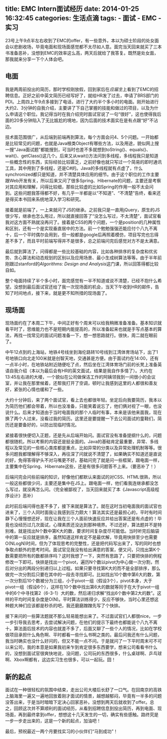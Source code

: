 title: EMC Intern面试经历
date: 2014-01-25 16:32:45
categories: 生活点滴
tags:
	- 面试
	- EMC
	- 实习
---

23号上午9点半左右收到了EMC的offer，有一些意外，本以为硕士阶段的处女面会以悲剧收场，毕竟电面和现场面感觉都不太尽如人意。面完当天回来就买了三本书准备恶补，没想到EMC的效率这么高，两天后就给了我答复。既然是处女面，那我就来分享一下个人体会吧。

电面
---
我是两周前投出的简历，那时学校刚放假，回到家后在*应届生*上看到了EMC的招聘信息。正好之前中英文简历已经写好了，就给HR发了过去，申请了BRS部门的PDI。上周四上午9点多接到了电话，进行了大约半个多小时的电面。刚开始进行大约2、3分钟的自我介绍，主要讲了下自己掌握的技能和做过的项目，以及为什么申请这个职位。我记得当时在我介绍完时面试官说了一句“很好”，这也使得我后面的20多分钟陷入了无比尴尬的境地，因为后面的技术面实在是有点跟“好”不沾边。

技术面范围很广，从后端到前端再到算法，每个方面会问4、5个问题。一开始都是比较常见的问题，也就是Java根类Object有哪些方法，以及用途，貌似网上搜一搜“Java面试题”都能搜到，可当时也差不多就想到toString()、equals()、wait()、getClass()这几个。后来又从wait()方法问到多线程，多线程我只是知道一些概念性的东西，实际经验比较匮乏，之前好像也就只写过一个简易的即时通讯工具，其中用到了多线程，还是C#的。Java的多线程就有点虚了，什么synchronized都只是知道，并不清楚具体应用的细节。由于这个职位的工作主要跟Web开发有关，所以后来又问了很多Spring、Hibernate的问题，主要还是考察对其应用和理解，问得比较细，那些比较虚的比如Spring的作用一般不太会问到。这些问题我答得都不好，有几乎一半都是以“不知道”、“不清楚”告终，看来还是得买本书回来系统地深入学习和研究。

<!--more-->

接着就是前端了，一上来就问了JS的继承。之前我只是一直用jQuery，原生的JS很少写，继承也怎么用过，所以就直接回答了“没怎么写过，不太清楚”，面试官看我对这方面不熟就没再问了。接着是CSS的两个问题，一个是position的几种属性和区别，还有一个是实现垂直居中的方法。前一个勉勉强强还能应付个八九不离十，后一个平时偶尔会用到，但一般都是google后再照着模仿，项目写完也忘得差不多了，而且平时前端写得并不是很多，总之前端问完后感觉对方不是太满意。

最后就到算法了，问得都是一些比较基础的内容，比如各种排序的复杂度和优劣势、贪心算法和动态规划的区别以及应用场景、最小生成树算法等等。由于半年前刚跟过stanford的*Algorithms: Design and Analysis*这门课，所以回答得都比较自如。

整个电面持续了半个多小时，面完感觉有一半不知道或说不清楚，已经不抱什么希望。没想到最后面试官还给了我一次现场面的机会，当天下午收到HR的邮件，告知了时间地点，接下来，就是更不知所措的现场面了。

现场面
---
现场面约在了本周二下午，中间正好有个周末可以给我稍微准备准备。基本知识就看平时了，思维能力也不是短期内能提高的，所以准备起来也就是手写点基本的算法，再找一找常见的面试问题准备一下，想一想思路就行。很快，周二就在眼前了。

中午12点到的上海站，地铁4号线坐到海伦路转10号线到江湾体育场站下，出了1号地铁口向北走100米就是创智天地，交通甚是方便。由于面试约在14:00，还有一点半小时，在地铁站附近随便吃了点，然后坐在江湾体育场门前的长凳上准备英语自我介绍（本以为最后会有HR的英文面试，结果是我自作多情了）。大约在13:45左右进的大楼，一个貌似在公司做保洁工作的阿姨领我到一间很小的会议室，并让我在那里候着，还帮我打开了空调，顿时让我感到这里的人都很和善友好，紧张的心情也缓和了一些。

大约十分钟后，来了两个面试官，看上去也都很年轻。坐定后向我要简历，我本以为简历他们都会带着，所以也没准备，只能笑着说忘了，他们俩对视了一眼，也没说什么。后来才知道由于当时电面我的那个人临时有事，本来是该他来面我，现在换了两个人过来，没看过我的简历。这里还是要提醒一下去公司面试的童鞋们，简历还是要备好的，以防出现临时情况。

紧接着很快便切入正题，还是先从后端开始问。面试官没有准备提纲什么的，问题都很随机，所以考察的内容还是挺全面的。Java的基础肯定最重要，异常、多线程以及常见的一些核心类库都是重点，比如异常的分类以及异常处理机制等等。很多问题我都理解得不够深入，再往深了问就说不清楚了，如果确实不知道还是直说的好，免得答得驴头不对马嘴更不好。基础问完了就是问一些框架，跟电面一样，主要集中在Spring、Hibernate这些，还是有很多问题答不上来。（要恶补了！）

后端问完会问些前端的知识，好像他们都默认来面试的对CSS、HTML很熟，所以一般这些都很少问，主要还是集中在JS上。跟电面一样，他们看我连继承都没怎么写过，就没再怎么问。（完全被鄙视了，当天回来就买了本《Javascript高级程序设计》恶补）

此时前后端问得也差不多了，接下来就是算法了。就在这时当初电面我的面试官也进来了，三个人同时面我让我感到压力颇大！算法其实还是最担心的，平时有时间静下心慢慢想还好，现在让我在三个人面前快速反应并给出答案还是有点虚的！毕竟也没经历过几次面试，心理素质还没达到那种境界。不过还好，算法题并不是特别难，就是找出N个数中第K大的数，要求时间复杂度尽可能低。当时听完后脑袋中的第一反应就是排序，虽然知道这样肯定不是最优解，毕竟用快排至少也需要O(NLogN)时间，但为了体现思考的完整性，还是把代码写出来了，写的同时也想争取点额外的思考时间。面试官见我没有给出满意的答案，便又问，只找出第K个数需要把所有的数都排序吗？这时我想了一下，突然有思路了，只要把快排的例程修改一下即可。快排是找出一个pivot，遍历N个数以pivot为中心做一次分割，然后对分出的两段分别递归以上过程。如果只要寻找第K大的而不是全部排序，那么做完一次分割后只要在其中的一段去寻找即可。比如找出10个数中第6大的数，第一次分割后10个数被分为三组，小于pivot一组（假设3个），pivot本身，大于pivot一组（假设6个），这样在10个数中找出第6大的数就等同于在大于pivot一组中的6个中寻找第2（6-3-1）大的数，然后递归求解“找出6个数中第2大的数”。这样的平均时间复杂度是O(N)。平时算法训练得少，反应不够快，当时心里还想这种题大神们应该都是秒杀的吧，我还磨磨蹭蹭先写了个快排。

接下来问的一些算法题就不那么轻易能想出来了。不过面试官们人都很nice，一步一步引导我去思考，去尝试解决问题，在他们的提示下最终也都能说个八九不离十。算法面后技术的内容也就差不多了，后面又聊了一些个人的情况，比如在学校做项目承担什么角色啊、平时都看一些什么书啊之类的。最后问我还有什么问题，我当时确实也没什么好问的，但又不能一点不问。于是就问了一下平时周末可不可以来公司，我的本意是如果我初来乍到肯定很多东西要学，想来公司看看书什么的，没想到面试官很爽快地说，没问题，公司玩的东西很多，什么桌球啊、乒乓球啊、Xbox啊都有，这边实习生也很多，可以一起玩。囧！

新的起点
---
面试在一种很轻松的氛围中结束，走出公司大楼后长舒了一口气。在回南京的高铁上脑海里一遍又一遍地回放着刚才面试的情景，越想越郁闷，毕竟有一半多的问题没答出来，于是当时暗暗下定决心回家恶补。没想到两天后就收到了offer。总之，回顾这次并不算顺利的面试经历，从看到招聘信息到投出简历，再到电面、现场面，再到最终拿到offer，想想这十几天发生的一切，确实有些感触。路终究是一步一步走出来的，这是一个新的起点，加油吧！

最后，预祝最近一两个月要找实习的小伙伴们“马到成功”！